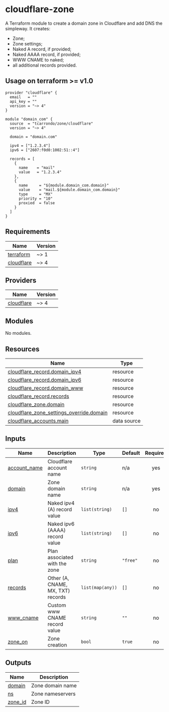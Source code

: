 # cloudflare-zone
A Terraform module to create a domain zone in Cloudflare and add DNS the simpleway.
It creates:
* Zone;
* Zone settings;
* Naked A record, if provided;
* Naked AAAA record, if provided;
* WWW CNAME to naked;
* all additional records provided.

## Usage on terraform >= v1.0
```hcl
provider "cloudflare" {
  email   = ""
  api_key = ""
  version = "~> 4"
}

module "domain_com" {
  source  = "tcarrondo/zone/cloudflare"
  version = "~> 4"

  domain = "domain.com"

  ipv4 = ["1.2.3.4"]
  ipv6 = ["2607:f0d0:1002:51::4"]

  records = [
    {
      name    = "mail"
      value   = "1.2.3.4"
    },
    {
      name     = "${module.domain_com.domain}"
      value    = "mail.${module.domain_com.domain}"
      type     = "MX"
      priority = "10"
      proxied  = false
    }
  ]
}
```

<!-- BEGIN_TF_DOCS -->
## Requirements

| Name | Version |
|------|---------|
| <a name="requirement_terraform"></a> [terraform](#requirement\_terraform) | ~> 1 |
| <a name="requirement_cloudflare"></a> [cloudflare](#requirement\_cloudflare) | ~> 4 |

## Providers

| Name | Version |
|------|---------|
| <a name="provider_cloudflare"></a> [cloudflare](#provider\_cloudflare) | ~> 4 |

## Modules

No modules.

## Resources

| Name | Type |
|------|------|
| [cloudflare_record.domain_ipv4](https://registry.terraform.io/providers/cloudflare/cloudflare/latest/docs/resources/record) | resource |
| [cloudflare_record.domain_ipv6](https://registry.terraform.io/providers/cloudflare/cloudflare/latest/docs/resources/record) | resource |
| [cloudflare_record.domain_www](https://registry.terraform.io/providers/cloudflare/cloudflare/latest/docs/resources/record) | resource |
| [cloudflare_record.records](https://registry.terraform.io/providers/cloudflare/cloudflare/latest/docs/resources/record) | resource |
| [cloudflare_zone.domain](https://registry.terraform.io/providers/cloudflare/cloudflare/latest/docs/resources/zone) | resource |
| [cloudflare_zone_settings_override.domain](https://registry.terraform.io/providers/cloudflare/cloudflare/latest/docs/resources/zone_settings_override) | resource |
| [cloudflare_accounts.main](https://registry.terraform.io/providers/cloudflare/cloudflare/latest/docs/data-sources/accounts) | data source |

## Inputs

| Name | Description | Type | Default | Required |
|------|-------------|------|---------|:--------:|
| <a name="input_account_name"></a> [account\_name](#input\_account\_name) | Cloudflare account name | `string` | n/a | yes |
| <a name="input_domain"></a> [domain](#input\_domain) | Zone domain name | `string` | n/a | yes |
| <a name="input_ipv4"></a> [ipv4](#input\_ipv4) | Naked ipv4 (A) record value | `list(string)` | `[]` | no |
| <a name="input_ipv6"></a> [ipv6](#input\_ipv6) | Naked ipv6 (AAAA) record value | `list(string)` | `[]` | no |
| <a name="input_plan"></a> [plan](#input\_plan) | Plan associated with the zone | `string` | `"free"` | no |
| <a name="input_records"></a> [records](#input\_records) | Other (A, CNAME, MX, TXT) records | `list(map(any))` | `[]` | no |
| <a name="input_www_cname"></a> [www\_cname](#input\_www\_cname) | Custom www CNAME record value | `string` | `""` | no |
| <a name="input_zone_on"></a> [zone\_on](#input\_zone\_on) | Zone creation | `bool` | `true` | no |

## Outputs

| Name | Description |
|------|-------------|
| <a name="output_domain"></a> [domain](#output\_domain) | Zone domain name |
| <a name="output_ns"></a> [ns](#output\_ns) | Zone nameservers |
| <a name="output_zone_id"></a> [zone\_id](#output\_zone\_id) | Zone ID |
<!-- END_TF_DOCS -->
